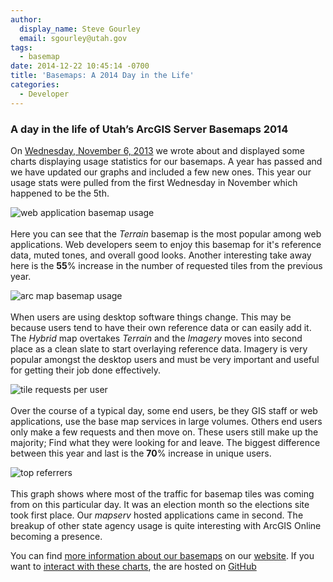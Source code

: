 ```yaml
---
author:
  display_name: Steve Gourley
  email: sgourley@utah.gov
tags:
  - basemap
date: 2014-12-22 10:45:14 -0700
title: 'Basemaps: A 2014 Day in the Life'
categories:
  - Developer
---
```

<h3>A day in the life of Utah’s ArcGIS Server Basemaps 2014</h3>
<p>On <a href="{% post_url 2014-01-14-a-day-in-the-life-of-utahs-arcgis-server-base-maps %}">Wednesday, November 6, 2013</a> we wrote about and displayed some charts displaying usage statistics for our basemaps. A year has passed and we have updated our graphs and included a few new ones. This year our usage stats were pulled from the first Wednesday in November which happened to be the 5th.</p>
<p><img src="{{ "/downloads/2014.basemaps.png" | prepend: site.baseurl }}" alt="web application basemap usage"><br><br />
Here you can see that the <i>Terrain</i> basemap is the most popular among web applications. Web developers seem to enjoy this basemap for it&#39;s reference data, muted tones, and overall good looks.  Another interesting take away here is the <strong>55</strong>% increase in the number of requested tiles from the previous year.</p>
<p><img src="{{ "/downloads/2014.basemaps.arcmap.png" | prepend: site.baseurl }}" alt="arc map basemap usage"><br><br />
When users are using desktop software things change. This may be because users tend to have their own reference data or can easily add it. The <i>Hybrid</i> map overtakes <i>Terrain</i> and the <i>Imagery</i> moves into second place as a clean slate to start overlaying reference data. Imagery is very popular amongst the desktop users and must be very important and useful for getting their job done effectively.</p>
<p><img src="{{ "/downloads/2014.request.user_.png" | prepend: site.baseurl }}" alt="tile requests per user"><br><br />
Over the course of a typical day, some end users, be they GIS staff or web applications, use the base map services in large volumes. Others end users only make a few requests and then move on. These users still make up the majority; Find what they were looking for and leave. The biggest difference between this year and last is the <strong>70</strong>% increase in unique users.</p>
<p><img src="{{ "/downloads/2014.refer_.png" | prepend: site.baseurl }}" alt="top referrers"><br><br />
This graph shows where most of the traffic for basemap tiles was coming from on this particular day. It was an election month so the elections site took first place. Our <i>mapserv</i> hosted applications came in second. The breakup of other state agency usage is quite interesting with ArcGIS Online becoming a presence. </p>
<p>You can find <a href="{{ "/data/base-map-and-imagery/" | prepend: site.baseurl }}">more information about our basemaps</a> on our <a href="{{ "/" | prepend: site.baseurl }}">website</a>. If you want to <a href="http://steveoh.github.io/Charts">interact with these charts</a>, the are hosted on <a href="http://steveoh.github.io/Charts">GitHub</a></p>
